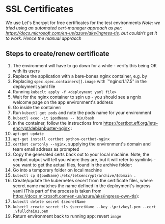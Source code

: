 # SSL Certificates
We use Let's Encrpyt for free certificates for the test environments
*Note: we tried using an automated cert-manager approach as per: https://docs.microsoft.com/en-us/azure/aks/ingress-tls, but couldn't get it to work. Hence the manual appraoch*

## Steps to create/renew certificate
1. The environment will have to go down for a while - verify this being OK with its users
1. Replace the application with a bare-bones nginx container, e.g. by
  1. Replacing `spec.spec.containers[].image` with `"nginx:1.17.5" in the deployment yaml file
  1. Running `kubeclt apply -f <deployment yaml file>`
1. Wait for the nginx container to spin up - you should see a ngnix welcome page on the app environment's address
1. Go inside the container:
  1. Run `kubectl get pods` and note the pods name for your environment
  1. `kubectl exec -it $podName -- bin/bash`
1. In the container, follow the instructions from https://certbot.eff.org/lets-encrypt/debianbuster-nginx :
  1. `apt-get update`
  1. `apt-get install certbot python-certbot-nginx`
  1. `certbot certonly --nginx`, supplying the environment's domain and team email address as prompted
1. Copy the generated certs back out to your local machine. Note, the certbot output will tell you where they are, but it will refer to symlinks - you want to get the actual files, found in the archive folder:
  1. Go into a temporary folder on local machine
  1. `kubectl cp ${podName}:/etc/letsencrypt/archive/$domain .`
1. Create/update the kubernetes secert from the certificate files, where secret name matches the name defined in the deployment's ingress yaml
(This part of the process is taken from https://docs.microsoft.com/en-us/azure/aks/ingress-own-tls):
  1. `kubectl delete secret $secretName`
  1. `kubectl create secret tls $secretName --key .\privkey1.pem --cert .\fullchain1.pem`
1. Return environment back to running app: revert `image`

